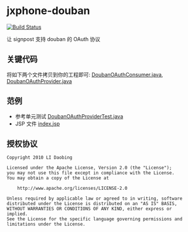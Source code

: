 # jxphone-douban

[![Build Status](https://secure.travis-ci.org/lidaobing/douban-java-signpost.png?branch=master)](http://travis-ci.org/lidaobing/douban-java-signpost)

让 signpost 支持 douban 的 OAuth 协议

## 关键代码

将如下两个文件拷贝到你的工程即可: [DoubanOAuthConsumer.java](http://github.com/lidaobing/douban-java-signpost/blob/master/jxphone-douban/src/main/java/com/jxphone/douban/DoubanOAuthConsumer.java), [DoubanOAuthProvider.java](http://github.com/lidaobing/douban-java-signpost/blob/master/jxphone-douban/src/main/java/com/jxphone/douban/DoubanOAuthProvider.java)

## 范例

* 参考单元测试 [DoubanOAuthProviderTest.java](http://github.com/lidaobing/douban-java-signpost/blob/master/jxphone-douban/src/test/java/com/jxphone/douban/DoubanOAuthProviderTest.java)
* JSP 文件 [index.jsp](http://github.com/lidaobing/douban-java-signpost/blob/master/jxphone-douban-webapp/src/main/webapp/index.jsp)

## 授权协议

```
Copyright 2010 LI Daobing

Licensed under the Apache License, Version 2.0 (the "License");
you may not use this file except in compliance with the License.
You may obtain a copy of the License at

    http://www.apache.org/licenses/LICENSE-2.0

Unless required by applicable law or agreed to in writing, software
distributed under the License is distributed on an "AS IS" BASIS,
WITHOUT WARRANTIES OR CONDITIONS OF ANY KIND, either express or implied.
See the License for the specific language governing permissions and
limitations under the License.
```
